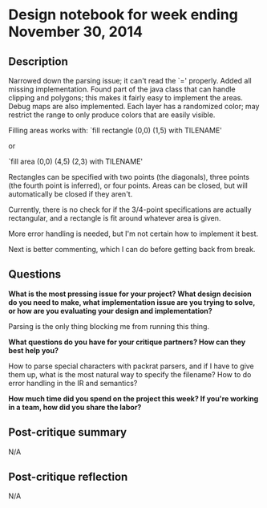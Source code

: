 # Design notebook for week ending November 30, 2014

## Description

Narrowed down the parsing issue; it can't read the `=' properly.
Added all missing implementation. Found part of the java class that can handle clipping and polygons; this makes it fairly easy to implement the areas.
Debug maps are also implemented. Each layer has a randomized color; may restrict the range to only produce colors that are easily visible.

Filling areas works with:
`fill rectangle (0,0) (1,5) with TILENAME'

or

`fill area (0,0) (4,5) (2,3) with TILENAME'

Rectangles can be specified with two points (the diagonals), three points (the fourth point is inferred), or four points. Areas can be closed, but will automatically be closed if they aren't.

Currently, there is no check for if the 3/4-point specifications are actually rectangular, and a rectangle is fit around whatever area is given.

More error handling is needed, but I'm not certain how to implement it best.

Next is better commenting, which I can do before getting back from break.

## Questions

**What is the most pressing issue for your project? What design decision do
you need to make, what implementation issue are you trying to solve, or how
are you evaluating your design and implementation?**

Parsing is the only thing blocking me from running this thing.

**What questions do you have for your critique partners? How can they best help
you?**

How to parse special characters with packrat parsers, and if I have to give them up, what is the most natural way to specify the filename?
How to do error handling in the IR and semantics?

**How much time did you spend on the project this week? If you're working in a
team, how did you share the labor?**

## Post-critique summary

N/A

## Post-critique reflection

N/A
